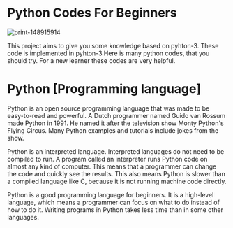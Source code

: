 # Python Codes For Beginners

![print-148915914](https://user-images.githubusercontent.com/72150854/97144315-3b22e380-178a-11eb-8c6b-0b76dd5de5cc.jpg)

This project aims to give you some knowledge based on pyhton-3.
These code is implemented in pyhton-3.Here is many python codes, that you should try.
For a new learner these codes are very helpful.

# Python [Programming language]
Python is an open source programming language that was made to be easy-to-read and powerful. A Dutch programmer named Guido van Rossum made Python in 1991. He named it after the television show Monty Python's Flying Circus. Many Python examples and tutorials include jokes from the show.

Python is an interpreted language. Interpreted languages do not need to be compiled to run. A program called an interpreter runs Python code on almost any kind of computer. This means that a programmer can change the code and quickly see the results. This also means Python is slower than a compiled language like C, because it is not running machine code directly.

Python is a good programming language for beginners. It is a high-level language, which means a programmer can focus on what to do instead of how to do it. Writing programs in Python takes less time than in some other languages.

